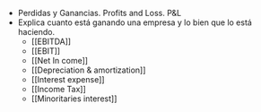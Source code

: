 - Perdidas y Ganancias. Profits and Loss. P&L
- Explica cuanto está ganando una empresa y lo bien que lo está haciendo.
	- [[EBITDA]]
	- [[EBIT]]
	- [[Net In come]]
	- [[Depreciation & amortization]]
	- [[Interest expense]]
	- [[Income Tax]]
	- [[Minoritaries interest]]